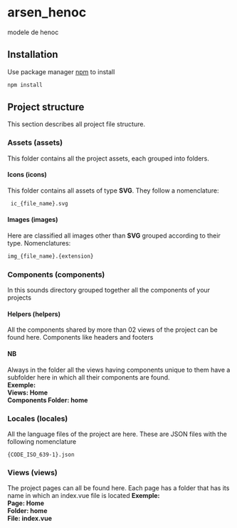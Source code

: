 # arsen_henoc
modele de henoc

## Installation
Use package manager <a href="https://www.npmjs.com/">npm</a> to install
```bash
npm install
```
## Project structure
This section describes all project file structure.
 ### Assets (assets)
This folder contains all the project assets, each grouped into folders.
  #### Icons (icons)
This folder contains all assets of type **SVG**. They follow a nomenclature:
```bash
 ic_{file_name}.svg
```
#### Images (images)
Here are classified all images other than **SVG** grouped according to their type.
Nomenclatures:
 ```bash
 img_{file_name}.{extension}
```
### Components (components)
In this sounds directory grouped together all the components of your projects

#### Helpers (helpers)
All the components shared by more than 02 views of the project can be found here. Components like headers and footers

#### NB
Always in the folder all the views having components unique to them have a subfolder here in which all their components are found.<br/>
**Exemple: <br/>
  Views: Home <br/>
  Components Folder: home <br/>**

### Locales (locales)
All the language files of the project are here. These are JSON files with the following nomenclature

```
{CODE_ISO_639-1}.json
```

### Views (views)
The project pages can all be found here. Each page has a folder that has its name in which an index.vue file is located
**Exemple: <br/>
Page: Home <br/>
Folder: home <br/>
File: index.vue**
